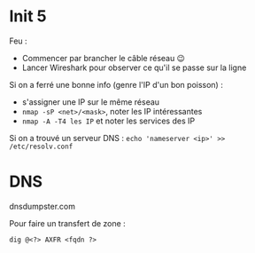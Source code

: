 # Init 5
Feu :
- Commencer par brancher le câble réseau :wink:
- Lancer Wireshark pour observer ce qu'il se passe sur la ligne

Si on a ferré une bonne info (genre l'IP d'un bon poisson) :
- s'assigner une IP sur le même réseau
- `nmap -sP <net>/<mask>`, noter les IP intéressantes
- `nmap -A -T4 les IP` et noter les services des IP

Si on a trouvé un serveur DNS :
`echo 'nameserver <ip>' >> /etc/resolv.conf`

# DNS
dnsdumpster.com

Pour faire un transfert de zone :
```
dig @<?> AXFR <fqdn ?>
```
